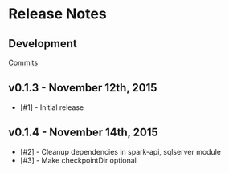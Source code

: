 # Release Notes

## Development

[Commits](https://github.com/elyast/wookie/compare/v0.4.0...master)

## v0.1.3 - November 12th, 2015
- [#1] - Initial release

## v0.1.4 - November 14th, 2015
- [#2] - Cleanup dependencies in spark-api, sqlserver module
- [#3] - Make checkpointDir optional
